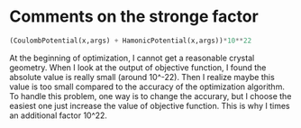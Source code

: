 # Comments on the stronge factor
```python
(CoulombPotential(x,args) + HamonicPotential(x,args))*10**22
```

At the beginning of optimization, I cannot get a reasonable crystal geometry. When I look at the output of objective function,
I found the absolute value is really small (around 10^-22). Then I realize maybe this value is too small compared to the accuracy
of the optimization algorithm. To handle this problem, one way is to change the accurary, but I choose the easiest one just
increase the value of objective function. This is why I times an additional factor 10^22.

